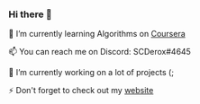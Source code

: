 ### Hi there 👋
🌱 I’m currently learning Algorithms on [Coursera](https://www.coursera.org/learn/algorithms-part1/)

📫 You can reach me on Discord: SCDerox#4645

🔭 I’m currently working on a lot of projects (;

⚡ Don't forget to check out my [website](https://scderox.de)

<!--
**SCDerox/SCDerox** is a ✨ _special_ ✨ repository because its `README.md` (this file) appears on your GitHub profile.

Here are some ideas to get you started:

- 🔭 I’m currently working on ...
- 🌱 I’m currently learning ...
- 👯 I’m looking to collaborate on ...
- 🤔 I’m looking for help with ...
- 💬 Ask me about ...
- 📫 How to reach me: ...
- 😄 Pronouns: ...
- ⚡ Fun fact: ...
-->
